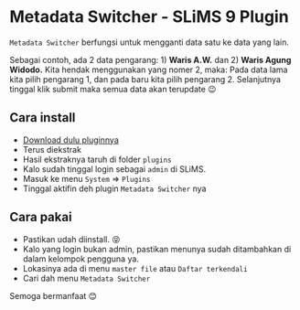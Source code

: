 # Metadata Switcher - SLiMS 9 Plugin
`Metadata Switcher` berfungsi untuk mengganti data satu ke data yang lain. 

Sebagai contoh, ada 2 data pengarang: 1) **Waris A.W.** dan 2) **Waris Agung Widodo.** Kita hendak menggunakan yang nomer 2, maka:
Pada data lama kita pilih pengarang 1, dan pada baru kita pilih pengarang 2. Selanjutnya tinggal klik submit maka semua data akan terupdate 😉

## Cara install
- [Download dulu pluginnya](https://github.com/idoalit/metadata-switcher/releases/latest)
- Terus diekstrak
- Hasil ekstraknya taruh di folder `plugins`
- Kalo sudah tinggal login sebagai `admin` di SLiMS.
- Masuk ke menu `System` => `Plugins`
- Tinggal aktifin deh plugin `Metadata Switcher` nya

## Cara pakai
- Pastikan udah diinstall. 😝
- Kalo yang login bukan admin, pastikan menunya sudah ditambahkan di dalam kelompok pengguna ya.
- Lokasinya ada di menu `master file` atau `Daftar terkendali`
- Cari dah menu `Metadata Switcher`

Semoga bermanfaat 😊
